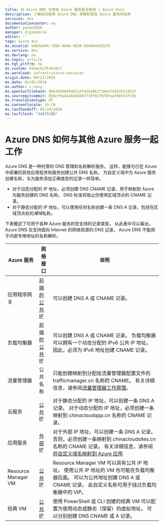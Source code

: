 ```yaml
---
title: 将 Azure DNS 与其他 Azure 服务配合使用 | Azure Docs
description: 了解如何使用 Azure DNS 来解析其他 Azure 服务的名称
services: dns
documentationcenter: na
author: yunan2016
manager: digimobile
editor: ''
tags: azure dns
ms.assetid: e9b5eb94-7984-4640-9930-564bb9e82b78
ms.service: dns
ms.devlang: na
ms.topic: article
ms.tgt_pltfrm: na
ms.custom: H1Hack27Feb2017
ms.workload: infrastructure-services
origin.date: 09/21/2016
ms.date: 01/01/2018
ms.author: v-nany
ms.openlocfilehash: 0bb493b8d94621df424a8b2f3bee7d243521d53f
ms.sourcegitcommit: 036cf9a41a8a55b6f778f927979faa7665f4f15b
ms.translationtype: HT
ms.contentlocale: zh-CN
ms.lasthandoff: 05/24/2018
ms.locfileid: "34475106"
---
```

# <a name="how-azure-dns-works-with-other-azure-services"></a>Azure DNS 如何与其他 Azure 服务一起工作

Azure DNS 是一种托管的 DNS 管理和名称解析服务。 这样，能够为已在 Azure 中部署的其他应用程序和服务创建公共 DNS 名称。 为自定义域中为 Azure 服务创建名称，与为服务添加正确类型的记录一样简单。

* 对于动态分配的 IP 地址，必须创建 DNS CNAME 记录，用于映射到 Azure 为服务创建的 DNS 名称。 DNS 标准将阻止你使用区域顶点的 CNAME 记录。
* 对于静态分配的 IP 地址，可以使用任何名称创建一条 DNS A 记录，包括在区域顶点处的*裸域*名称。

下表概述了可用于各种 Azure 服务的受支持的记录类型。 从此表中可以看出，Azure DNS 仅支持面向 Internet 的网络资源的 DNS 记录。 Azure DNS 不能用于内部专用地址的名称解析。

| Azure 服务 | 网络接口 | 说明 |
| --- | --- | --- |
| 应用程序网关 |[前端的公共 IP](dns-custom-domain.md#public-ip-address) |可以创建 DNS A 或 CNAME 记录。 |
| 负载均衡器 |[前端的公共 IP](dns-custom-domain.md#public-ip-address)  |可以创建 DNS A 或 CNAME 记录。 负载均衡器可以拥有一个动态分配的 IPv6 公共 IP 地址。 因此，必须为 IPv6 地址创建 CNAME 记录。 |
| 流量管理器 |公共名称 |只能创建映射到分配给流量管理器配置文件的 trafficmanager.cn 名称的 CNAME。 有关详细信息，请参阅[流量管理器工作原理](../traffic-manager/traffic-manager-overview.md#traffic-manager-example)。 |
| 云服务 |[公共 IP](dns-custom-domain.md#public-ip-address) |对于静态分配的 IP 地址，可以创建一条 DNS A 记录。 对于动态分配的 IP 地址，必须创建一条映射到 *chinacloudapp.cn* 名称的 CNAME 记录。 
| 应用服务 | [外部 IP](dns-custom-domain.md#app-service-web-apps) |对于外部 IP 地址，可以创建一条 DNS A 记录。 否则，必须创建一条映射到 chinacloudsites.cn 名称的 CNAME 记录。 有关详细信息，请参阅[将自定义域名映射到 Azure 应用](../app-service/app-service-web-tutorial-custom-domain.md) |
| Resource Manager VM |[公共 IP](dns-custom-domain.md#public-ip-address) |Resource Manager VM 可以具有公共 IP 地址。 使用公共 IP 地址的 VM 也可能在负载均衡器后面。 可以为公共地址创建 DNS A 或 CNAME 记录。 此自定义名称可用于绕过负载均衡器中的 VIP。 |
| 经典 VM |[公共 IP](dns-custom-domain.md#public-ip-address) |使用 PowerShell 或 CLI 创建的经典 VM 可以配置为使用动态或静态（保留）的虚拟地址。 可以分别创建 DNS CNAME 或 A 记录。 |
